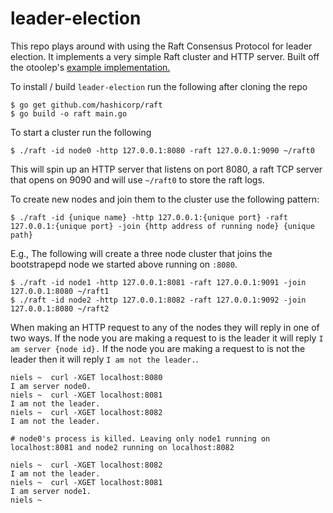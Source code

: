 # leader-election

This repo plays around with using the Raft Consensus Protocol for leader election.
It implements a very simple Raft cluster and HTTP server. Built off the otoolep's [example implementation.](https://github.com/otoolep/hraftd)

To install / build `leader-election` run the following after cloning the repo
```
$ go get github.com/hashicorp/raft
$ go build -o raft main.go
```

To start a cluster run the following
```
$ ./raft -id node0 -http 127.0.0.1:8080 -raft 127.0.0.1:9090 ~/raft0
```

This will spin up an HTTP server that listens on port 8080, a raft TCP server that opens on 9090 and will use `~/raft0` to store the raft logs.

To create new nodes and join them to the cluster use the following pattern:
```
$ ./raft -id {unique name} -http 127.0.0.1:{unique port} -raft 127.0.0.1:{unique port} -join {http address of running node} {unique path}
```

E.g., The following will create a three node cluster that joins the bootstrapepd node we started above running on `:8080`.
```
$ ./raft -id node1 -http 127.0.0.1:8081 -raft 127.0.0.1:9091 -join 127.0.0.1:8080 ~/raft1
$ ./raft -id node2 -http 127.0.0.1:8082 -raft 127.0.0.1:9092 -join 127.0.0.1:8080 ~/raft2
```

When making an HTTP request to any of the nodes they will reply in one of two ways. If the node you are making a request to is the leader it will reply `I am server {node id}.` If the node you are making a request to is not the leader then it will reply `I am not the leader.`.

```
niels ~  curl -XGET localhost:8080
I am server node0.
niels ~  curl -XGET localhost:8081
I am not the leader.
niels ~  curl -XGET localhost:8082
I am not the leader.

# node0's process is killed. Leaving only node1 running on localhost:8081 and node2 running on localhost:8082

niels ~  curl -XGET localhost:8082
I am not the leader.
niels ~  curl -XGET localhost:8081
I am server node1.
niels ~
```
